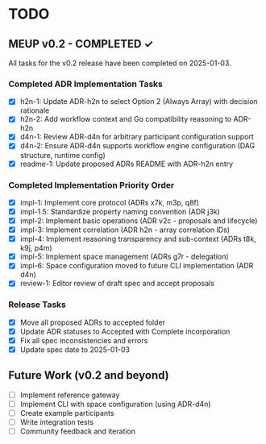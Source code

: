 # TODO

## MEUP v0.2 - COMPLETED ✓

All tasks for the v0.2 release have been completed on 2025-01-03.

### Completed ADR Implementation Tasks
- [x] h2n-1: Update ADR-h2n to select Option 2 (Always Array) with decision rationale
- [x] h2n-2: Add workflow context and Go compatibility reasoning to ADR-h2n
- [x] d4n-1: Review ADR-d4n for arbitrary participant configuration support
- [x] d4n-2: Ensure ADR-d4n supports workflow engine configuration (DAG structure, runtime config)
- [x] readme-1: Update proposed ADRs README with ADR-h2n entry

### Completed Implementation Priority Order
- [x] impl-1: Implement core protocol (ADRs x7k, m3p, q8f)
- [x] impl-1.5: Standardize property naming convention (ADR j3k)
- [x] impl-2: Implement basic operations (ADR v2c - proposals and lifecycle)
- [x] impl-3: Implement correlation (ADR h2n - array correlation IDs)
- [x] impl-4: Implement reasoning transparency and sub-context (ADRs t8k, k9j, p4m)
- [x] impl-5: Implement space management (ADRs g7r - delegation)
- [x] impl-6: Space configuration moved to future CLI implementation (ADR d4n)
- [x] review-1: Editor review of draft spec and accept proposals

### Release Tasks
- [x] Move all proposed ADRs to accepted folder
- [x] Update ADR statuses to Accepted with Complete incorporation
- [x] Fix all spec inconsistencies and errors
- [x] Update spec date to 2025-01-03

## Future Work (v0.2 and beyond)

- [ ] Implement reference gateway
- [ ] Implement CLI with space configuration (using ADR-d4n)
- [ ] Create example participants
- [ ] Write integration tests
- [ ] Community feedback and iteration